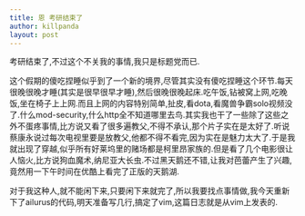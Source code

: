 ```yaml
---
title: 恩 考研结束了
author: killpanda
layout: post
---
```

考研结束了,不过这个不关我的事情,我只是标题党而已.

这个假期的傻吃捏睡似乎到了一个新的境界,尽管其实没有傻吃捏睡这个环节.每天很晚很晚才睡(其实是很早很早才睡),然后很晚很晚起床.吃午饭,钻被窝上网,吃晚饭,坐在椅子上上网.而且上网的内容特别简单,扯皮,看dota,看魔兽争霸solo视频没了.什么mod-security,什么http全不知道哪里去鸟.其实我也干了一些除了这些之外不蛋疼事情,比方说又看了很多遍教父,不得不承认,那个片子实在是太好了.听说蔡康永说过每次电视里要是放教父,他都不得不看完,因为实在是魅力太大了.于是我就出现了穿越,似乎所有好莱坞里的赌场都是柯里昂家族的.但是看了几个电影很让人恼火,比方说狗血魔术,纳尼亚大长虫.不过黑天鹅还不错,让我对芭蕾产生了兴趣,竟然用一下午时间在优酷上看完了正版的天鹅湖.

对于我这种人,就不能闲下来,只要闲下来就完了,所以我要找点事情做,我今天重新下了ailurus的代码,明天准备写几行,搞定了vim,这篇日志就是从vim上发表的.

